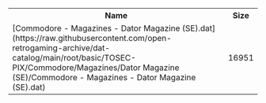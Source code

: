 <table>
<tr><th>Name</th><th>Size</th></tr>
<tr><td>
[Commodore - Magazines - Dator Magazine (SE).dat](https://raw.githubusercontent.com/open-retrogaming-archive/dat-catalog/main/root/basic/TOSEC-PIX/Commodore/Magazines/Dator Magazine (SE)/Commodore - Magazines - Dator Magazine (SE).dat)
</td><td>16951</td></tr>
</table>
